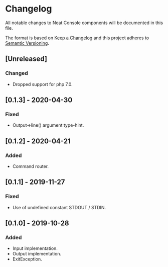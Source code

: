 # Changelog
All notable changes to Neat Console components will be documented in this file.

The format is based on [Keep a Changelog](https://keepachangelog.com/en/1.0.0/)
and this project adheres to [Semantic Versioning](https://semver.org/spec/v2.0.0.html).

## [Unreleased]
### Changed
- Dropped support for php 7.0.

## [0.1.3] - 2020-04-30
### Fixed
- Output->line() argument type-hint.

## [0.1.2] - 2020-04-21
### Added
- Command router.

## [0.1.1] - 2019-11-27
### Fixed
- Use of undefined constant STDOUT / STDIN.

## [0.1.0] - 2019-10-28
### Added
- Input implementation.
- Output implementation.
- ExitException.
